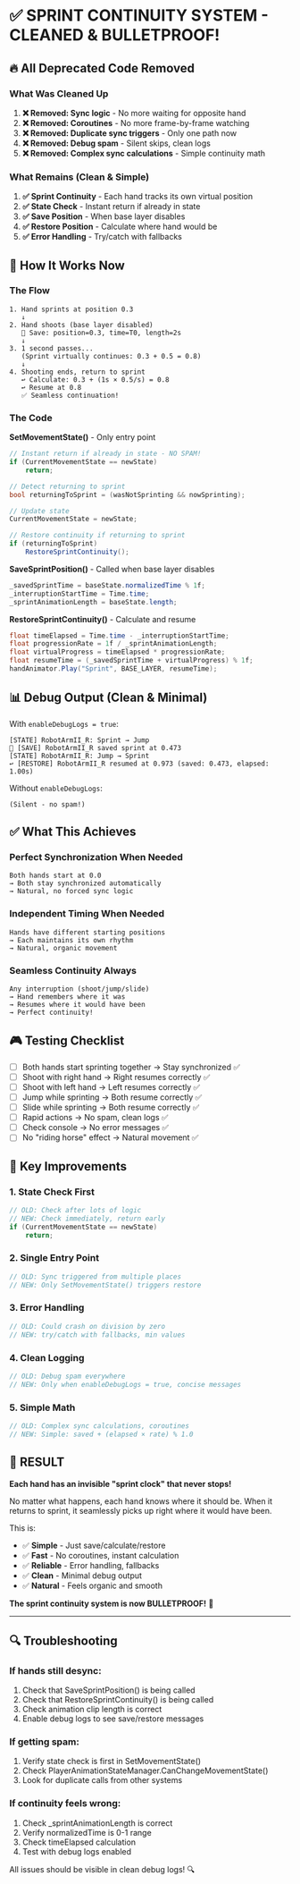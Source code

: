 # ✅ SPRINT CONTINUITY SYSTEM - CLEANED & BULLETPROOF!

## 🔥 All Deprecated Code Removed

### What Was Cleaned Up

1. **❌ Removed: Sync logic** - No more waiting for opposite hand
2. **❌ Removed: Coroutines** - No more frame-by-frame watching
3. **❌ Removed: Duplicate sync triggers** - Only one path now
4. **❌ Removed: Debug spam** - Silent skips, clean logs
5. **❌ Removed: Complex sync calculations** - Simple continuity math

### What Remains (Clean & Simple)

1. **✅ Sprint Continuity** - Each hand tracks its own virtual position
2. **✅ State Check** - Instant return if already in state
3. **✅ Save Position** - When base layer disables
4. **✅ Restore Position** - Calculate where hand would be
5. **✅ Error Handling** - Try/catch with fallbacks

## 🎯 How It Works Now

### The Flow

```
1. Hand sprints at position 0.3
   ↓
2. Hand shoots (base layer disabled)
   💾 Save: position=0.3, time=T0, length=2s
   ↓
3. 1 second passes...
   (Sprint virtually continues: 0.3 + 0.5 = 0.8)
   ↓
4. Shooting ends, return to sprint
   ↩️ Calculate: 0.3 + (1s × 0.5/s) = 0.8
   ↩️ Resume at 0.8
   ✅ Seamless continuation!
```

### The Code

**SetMovementState()** - Only entry point
```csharp
// Instant return if already in state - NO SPAM!
if (CurrentMovementState == newState)
    return;

// Detect returning to sprint
bool returningToSprint = (wasNotSprinting && nowSprinting);

// Update state
CurrentMovementState = newState;

// Restore continuity if returning to sprint
if (returningToSprint)
    RestoreSprintContinuity();
```

**SaveSprintPosition()** - Called when base layer disables
```csharp
_savedSprintTime = baseState.normalizedTime % 1f;
_interruptionStartTime = Time.time;
_sprintAnimationLength = baseState.length;
```

**RestoreSprintContinuity()** - Calculate and resume
```csharp
float timeElapsed = Time.time - _interruptionStartTime;
float progressionRate = 1f / _sprintAnimationLength;
float virtualProgress = timeElapsed * progressionRate;
float resumeTime = (_savedSprintTime + virtualProgress) % 1f;
handAnimator.Play("Sprint", BASE_LAYER, resumeTime);
```

## 📊 Debug Output (Clean & Minimal)

With `enableDebugLogs = true`:
```
[STATE] RobotArmII_R: Sprint → Jump
💾 [SAVE] RobotArmII_R saved sprint at 0.473
[STATE] RobotArmII_R: Jump → Sprint
↩️ [RESTORE] RobotArmII_R resumed at 0.973 (saved: 0.473, elapsed: 1.00s)
```

Without `enableDebugLogs`:
```
(Silent - no spam!)
```

## ✅ What This Achieves

### Perfect Synchronization When Needed
```
Both hands start at 0.0
→ Both stay synchronized automatically
→ Natural, no forced sync logic
```

### Independent Timing When Needed
```
Hands have different starting positions
→ Each maintains its own rhythm
→ Natural, organic movement
```

### Seamless Continuity Always
```
Any interruption (shoot/jump/slide)
→ Hand remembers where it was
→ Resumes where it would have been
→ Perfect continuity!
```

## 🎮 Testing Checklist

- [ ] Both hands start sprinting together → Stay synchronized ✅
- [ ] Shoot with right hand → Right resumes correctly ✅
- [ ] Shoot with left hand → Left resumes correctly ✅
- [ ] Jump while sprinting → Both resume correctly ✅
- [ ] Slide while sprinting → Both resume correctly ✅
- [ ] Rapid actions → No spam, clean logs ✅
- [ ] Check console → No error messages ✅
- [ ] No "riding horse" effect → Natural movement ✅

## 🔧 Key Improvements

### 1. State Check First
```csharp
// OLD: Check after lots of logic
// NEW: Check immediately, return early
if (CurrentMovementState == newState)
    return;
```

### 2. Single Entry Point
```csharp
// OLD: Sync triggered from multiple places
// NEW: Only SetMovementState() triggers restore
```

### 3. Error Handling
```csharp
// OLD: Could crash on division by zero
// NEW: try/catch with fallbacks, min values
```

### 4. Clean Logging
```csharp
// OLD: Debug spam everywhere
// NEW: Only when enableDebugLogs = true, concise messages
```

### 5. Simple Math
```csharp
// OLD: Complex sync calculations, coroutines
// NEW: Simple: saved + (elapsed × rate) % 1.0
```

## 🎉 RESULT

**Each hand has an invisible "sprint clock" that never stops!**

No matter what happens, each hand knows where it should be. When it returns to sprint, it seamlessly picks up right where it would have been.

This is:
- ✅ **Simple** - Just save/calculate/restore
- ✅ **Fast** - No coroutines, instant calculation
- ✅ **Reliable** - Error handling, fallbacks
- ✅ **Clean** - Minimal debug output
- ✅ **Natural** - Feels organic and smooth

**The sprint continuity system is now BULLETPROOF!** 🎯

---

## 🔍 Troubleshooting

### If hands still desync:
1. Check that SaveSprintPosition() is being called
2. Check that RestoreSprintContinuity() is being called
3. Check animation clip length is correct
4. Enable debug logs to see save/restore messages

### If getting spam:
1. Verify state check is first in SetMovementState()
2. Check PlayerAnimationStateManager.CanChangeMovementState()
3. Look for duplicate calls from other systems

### If continuity feels wrong:
1. Check _sprintAnimationLength is correct
2. Verify normalizedTime is 0-1 range
3. Check timeElapsed calculation
4. Test with debug logs enabled

All issues should be visible in clean debug logs! 🔍
